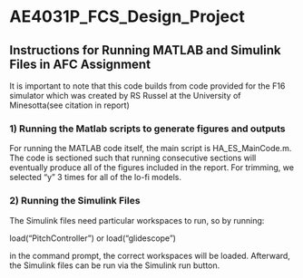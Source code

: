 # AE4031P_FCS_Design_Project

## Instructions for Running MATLAB and Simulink Files in AFC Assignment
It is important to note that this code builds from code provided for the F16 simulator which was created by RS Russel at the University of Minesotta(see citation in report)

### 1)	Running the Matlab scripts to generate figures and outputs
For running the MATLAB code itself, the main script is HA_ES_MainCode.m. The code is sectioned such that running consecutive sections will eventually produce all of the figures included in the report. For trimming, we selected “y” 3 times for all of the lo-fi models.

### 2)	Running the Simulink Files
The Simulink files need particular workspaces to run, so by running: 

load(“PitchController”)       or      load(“glidescope”)

in the command prompt, the correct workspaces will be loaded. Afterward, the Simulink files can be run via the Simulink run button. 
